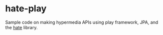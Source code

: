# hate-play

Sample code on making hypermedia APIs using play framework, JPA, and the [hate](https://github.com/blackdoor/hate) library.

